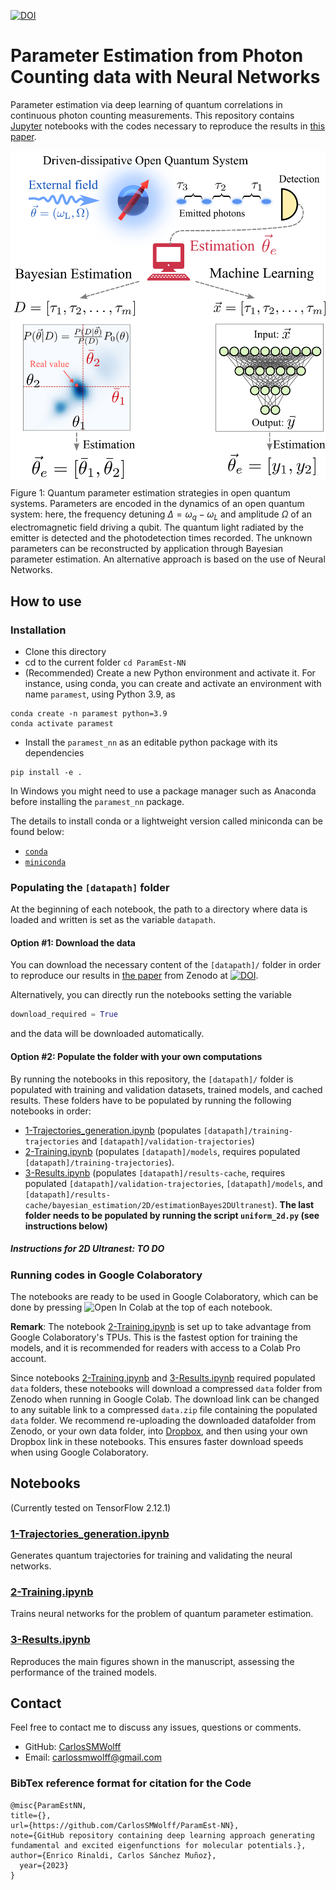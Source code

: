 [![DOI](https://zenodo.org/badge/DOI/10.5281/zenodo.8305509.svg)](https://www.dropbox.com/scl/fi/mkbs1kvn06mvsd5k5v0z9/data.zip?rlkey=k6otygqljpv9aj3bkjp0pjey3&dl=0)

# Parameter Estimation from Photon Counting data with Neural Networks

Parameter estimation via deep learning of quantum correlations in continuous photon counting measurements.
This repository contains [Jupyter](https://jupyter.org/) notebooks with the codes necessary to reproduce the results in <a href = "https://arxiv.org/abs/" target="_blank"> this paper</a>. 

<p align="center"><img src="notebooks/figures/fig1.png"  align=middle width=600pt />
</p>

Figure 1: Quantum parameter estimation strategies in open quantum systems. Parameters are encoded in the dynamics of an open quantum system: here, the frequency detuning $\Delta = \omega_q-\omega_L$ and amplitude $\Omega$ of an electromagnetic field driving a qubit. The quantum light radiated by the emitter is detected and the photodetection times recorded. The unknown parameters can be reconstructed by application through Bayesian parameter estimation. An alternative approach is based on the use of Neural Networks.


## How to use

### Installation

- Clone this directory
- cd to the current folder `cd ParamEst-NN`
- (Recommended) Create a new Python environment and activate it. For instance, using conda, you can create and activate an environment with name `paramest`, using Python 3.9, as
```
conda create -n paramest python=3.9
conda activate paramest
```
- Install the `paramest_nn` as an editable python package with its dependencies
```
pip install -e .
```

In Windows you might need to use a package manager such as Anaconda before
installing the `paramest_nn` package. 

The details to install conda or a lightweight version called miniconda can be
found below:

- [`conda`](https://docs.conda.io/projects/conda/en/latest/user-guide/getting-started.html)
- [`miniconda`](https://docs.conda.io/en/latest/miniconda.html)

### Populating the ```[datapath]``` folder
At the beginning of each notebook, the path to a directory where data is loaded and written is set as the variable `datapath`. 

#### Option #1: Download the data
You can download the necessary content of the ```[datapath]/``` folder in order to reproduce our results in <a href = "https://arxiv.org/abs/" target="_blank"> the paper</a>
from Zenodo at [![DOI](https://zenodo.org/badge/DOI/10.5281/zenodo.8305509.svg)](https://www.dropbox.com/scl/fi/mkbs1kvn06mvsd5k5v0z9/data.zip?rlkey=k6otygqljpv9aj3bkjp0pjey3&dl=0).

Alternatively, you can directly run the notebooks setting the variable 
```python
download_required = True
```
and the data will be downloaded automatically. 

#### Option #2: Populate the folder with your own computations
By running the notebooks in this repository, the ```[datapath]/``` folder is populated with training and validation datasets, trained models, and cached results.
These folders have to be populated by running the following notebooks in order:
* [1-Trajectories_generation.ipynb](https://github.com/CarlosSMWolff/ParamEst-NN/blob/main/notebooks/1-Trajectories_generation.ipynb) (populates `[datapath]/training-trajectories` and `[datapath]/validation-trajectories`)
* [2-Training.ipynb](https://github.com/CarlosSMWolff/ParamEst-NN/blob/main/notebooks/2-Training.ipynb) (populates `[datapath]/models`, requires populated `[datapath]/training-trajectories`).
* [3-Results.ipynb](https://github.com/CarlosSMWolff/ParamEst-NN/blob/main/notebooks/3-Results.ipynb) (populates `[datapath]/results-cache`, requires populated `[datapath]/validation-trajectories`, `[datapath]/models`, and `[datapath]/results-cache/bayesian_estimation/2D/estimationBayes2DUltranest`). 
**The last folder needs to be populated by running the script `uniform_2d.py` (see instructions below)**

##### Instructions for 2D Ultranest: TO DO


### Running codes in Google Colaboratory

The notebooks are ready to be used in Google Colaboratory, which can be done by pressing ![Open In Colab](https://colab.research.google.com/assets/colab-badge.svg) at the top of each notebook.  

**Remark**: The notebook [2-Training.ipynb](https://github.com/CarlosSMWolff/ParamEst-NN/blob/main/2-Training.ipynb) is set up to take advantage from Google Colaboratory's TPUs. This is the fastest option for training the models, and it is recommended for readers with access to a Colab Pro account.

Since notebooks [2-Training.ipynb](https://github.com/CarlosSMWolff/ParamEst-NN/blob/main/2-Training.ipynb) and [3-Results.ipynb](https://github.com/CarlosSMWolff/ParamEst-NN/blob/main/3-Results.ipynb) required populated `data` folders, these notebooks will download a compressed `data` folder from Zenodo when running in Google Colab. The download link can be changed to any suitable link to a compressed `data.zip` file containing the populated `data` folder. We recommend re-uploading the downloaded datafolder from Zenodo, or your own data folder, into [Dropbox](https://www.dropbox.com), and then using your own Dropbox link in these notebooks. This ensures faster download speeds when using Google Colaboratory.


## Notebooks
(Currently tested on TensorFlow 2.12.1)

### [1-Trajectories_generation.ipynb](https://github.com/CarlosSMWolff/ParamEst-NN/blob/main/1-Trajectories_generation.ipynb)
Generates quantum trajectories for training and validating the neural networks.

### [2-Training.ipynb](https://github.com/CarlosSMWolff/ParamEst-NN/blob/main/2-Training.ipynb)
Trains neural networks for the problem of quantum parameter estimation.

### [3-Results.ipynb](https://github.com/CarlosSMWolff/ParamEst-NN/blob/main/3-Results.ipynb)
Reproduces the main figures shown in the manuscript, assessing the performance of the trained models.

## Contact  

Feel free to contact me to discuss any issues, questions or comments.

* GitHub: [CarlosSMWolff](https://github.com/CarlosSMWolff)
* Email: [carlossmwolff@gmail.com](carlossmwolff@gmail.com)

### BibTex reference format for citation for the Code
```
@misc{ParamEstNN,
title={},
url={https://github.com/CarlosSMWolff/ParamEst-NN},
note={GitHub repository containing deep learning approach generating fundamental and excited eigenfunctions for molecular potentials.},
author={Enrico Rinaldi, Carlos Sánchez Muñoz},
  year={2023}
}

